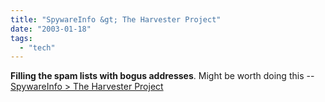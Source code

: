```yaml
---
title: "SpywareInfo &gt; The Harvester Project"
date: "2003-01-18"
tags: 
  - "tech"
---
```


**Filling the spam lists with bogus addresses**. Might be worth doing this -- [SpywareInfo > The Harvester Project](http://www.spywareinfo.com/harvest_project/)
